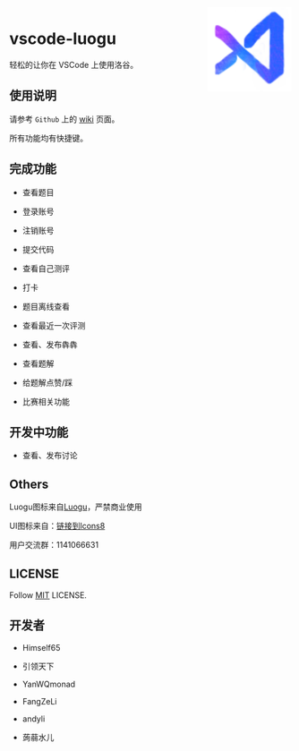 <img align="right" width="150" height="150" src="https://raw.githubusercontent.com/yltx/vscode-luogu/master/logo.png">

# vscode-luogu

轻松的让你在 VSCode 上使用洛谷。

## 使用说明

请参考 `Github` 上的 [wiki](https://www.github.com/yltx/vscode-luogu/wiki) 页面。

所有功能均有快捷键。

## 完成功能

- 查看题目

- 登录账号

- 注销账号

- 提交代码

- 查看自己测评

- 打卡

- 题目离线查看

- 查看最近一次评测
  
- 查看、发布犇犇

- 查看题解

- 给题解点赞/踩

- 比赛相关功能
  
## 开发中功能
  
- 查看、发布讨论
  
## Others

Luogu图标来自[Luogu](https://www.luogu.com.cn/)，严禁商业使用

UI图标来自：[链接到Icons8](https://icons8.cn/)

用户交流群：1141066631

## LICENSE

Follow [MIT](LICENSE) LICENSE.

## 开发者

- Himself65

- 引领天下

- YanWQmonad

- FangZeLi

- andyli

- 蒟蒻水儿